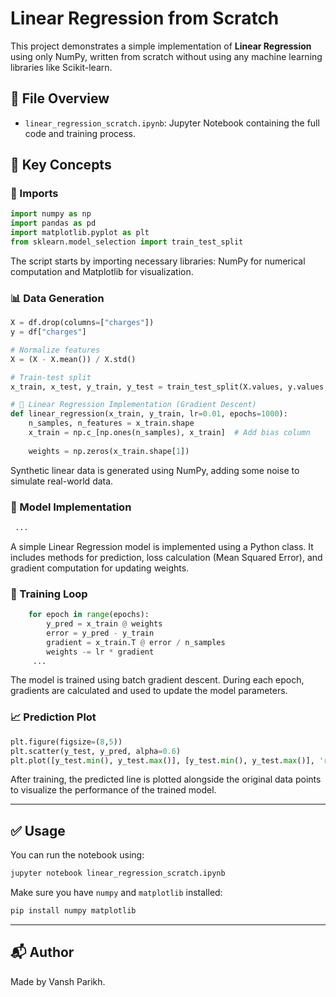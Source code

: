 
# Linear Regression from Scratch

This project demonstrates a simple implementation of **Linear Regression** using only NumPy, written from scratch without using any machine learning libraries like Scikit-learn.

## 📁 File Overview

- `linear_regression_scratch.ipynb`: Jupyter Notebook containing the full code and training process.

## 📌 Key Concepts

### 🔧 Imports
```python
import numpy as np
import pandas as pd
import matplotlib.pyplot as plt
from sklearn.model_selection import train_test_split
```

The script starts by importing necessary libraries: NumPy for numerical computation and Matplotlib for visualization.

### 📊 Data Generation
```python
X = df.drop(columns=["charges"])
y = df["charges"]

# Normalize features
X = (X - X.mean()) / X.std()

# Train-test split
x_train, x_test, y_train, y_test = train_test_split(X.values, y.values, test_size=0.2, random_state=42)

# 🧮 Linear Regression Implementation (Gradient Descent)
def linear_regression(x_train, y_train, lr=0.01, epochs=1000):
    n_samples, n_features = x_train.shape
    x_train = np.c_[np.ones(n_samples), x_train]  # Add bias column
    
    weights = np.zeros(x_train.shape[1])

```
Synthetic linear data is generated using NumPy, adding some noise to simulate real-world data.

### 🧠 Model Implementation
```python
 ...
```
A simple Linear Regression model is implemented using a Python class. It includes methods for prediction, loss calculation (Mean Squared Error), and gradient computation for updating weights.

### 🔁 Training Loop
```python
    for epoch in range(epochs):
        y_pred = x_train @ weights
        error = y_pred - y_train
        gradient = x_train.T @ error / n_samples
        weights -= lr * gradient
     ...
```
The model is trained using batch gradient descent. During each epoch, gradients are calculated and used to update the model parameters.

### 📈 Prediction Plot
```python
plt.figure(figsize=(8,5))
plt.scatter(y_test, y_pred, alpha=0.6)
plt.plot([y_test.min(), y_test.max()], [y_test.min(), y_test.max()], 'r--') ...
```
After training, the predicted line is plotted alongside the original data points to visualize the performance of the trained model.

---

## ✅ Usage

You can run the notebook using:

```bash
jupyter notebook linear_regression_scratch.ipynb
```

Make sure you have `numpy` and `matplotlib` installed:

```bash
pip install numpy matplotlib
```

---

## 📬 Author

Made by Vansh Parikh.
